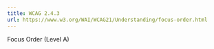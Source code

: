 ```yaml
---
title: WCAG 2.4.3
url: https://www.w3.org/WAI/WCAG21/Understanding/focus-order.html
---
```

Focus Order (Level A) 